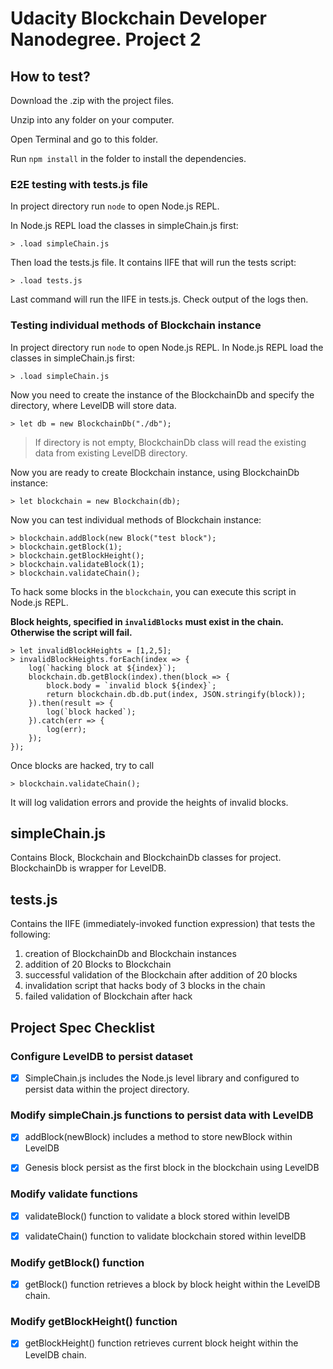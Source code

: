 # Udacity Blockchain Developer Nanodegree. Project 2
## How to test?
Download the .zip with the project files.

Unzip into any folder on your computer.

Open Terminal and go to this folder.

Run `npm install` in the folder to install the dependencies.
### E2E testing with tests.js file
In project directory run ```node``` to open Node.js REPL.

In Node.js REPL load the classes in simpleChain.js first:
```
> .load simpleChain.js
```
Then load the tests.js file. It contains IIFE that will run the tests script:
```
> .load tests.js
```
Last command will run the IIFE in tests.js.
Check output of the logs then.
### Testing individual methods of Blockchain instance
In project directory run ```node``` to open Node.js REPL.
In Node.js REPL load the classes in simpleChain.js first:
```
> .load simpleChain.js
```
Now you need to create the instance of the BlockchainDb and specify the directory, where
LevelDB will store data.
```
> let db = new BlockchainDb("./db");
```
> If directory is not empty, BlockchainDb class will read the 
existing data from existing LevelDB directory.

Now you are ready to create Blockchain instance, using BlockchainDb instance:
```
> let blockchain = new Blockchain(db);
```

Now you can test individual methods of Blockchain instance:
```
> blockchain.addBlock(new Block("test block");
> blockchain.getBlock(1);
> blockchain.getBlockHeight();
> blockchain.validateBlock(1);
> blockchain.validateChain();
```

To hack some blocks in the `blockchain`, you can execute this script in Node.js REPL.

__Block heights, specified in `invalidBlocks` must exist in the chain.
Otherwise the script will fail.__
```
> let invalidBlockHeights = [1,2,5];
> invalidBlockHeights.forEach(index => {
    log(`hacking block at ${index}`);
    blockchain.db.getBlock(index).then(block => {
        block.body = `invalid block ${index}`;
        return blockchain.db.db.put(index, JSON.stringify(block));
    }).then(result => {
        log(`block hacked`);
    }).catch(err => {
        log(err);
    });
});
```
Once blocks are hacked, try to call
```
> blockchain.validateChain();
```
It will log validation errors and provide the heights of invalid blocks.

## simpleChain.js
Contains Block, Blockchain and BlockchainDb classes for project.
BlockchainDb is wrapper for LevelDB.
## tests.js
Contains the IIFE (immediately-invoked function expression) that tests the following:
1) creation of BlockchainDb and Blockchain instances
2) addition of 20 Blocks to Blockchain
3) successful validation of the Blockchain after addition of 20 blocks
4) invalidation script that hacks body of 3 blocks in the chain
5) failed validation of Blockchain after hack

## Project Spec Checklist
### Configure LevelDB to persist dataset
- [x] SimpleChain.js includes the Node.js level library and configured to persist
data within the project directory.

### Modify simpleChain.js functions to persist data with LevelDB
- [x] addBlock(newBlock) includes a method to store newBlock within LevelDB

- [x] Genesis block persist as the first block in the blockchain using LevelDB

### Modify validate functions
- [x] validateBlock() function to validate a block stored within levelDB
  
- [x] validateChain() function to validate blockchain stored within levelDB

### Modify getBlock() function
- [x] getBlock() function retrieves a block by block height within the LevelDB chain.

### Modify getBlockHeight() function
- [x] getBlockHeight() function retrieves current block height within the LevelDB chain.
